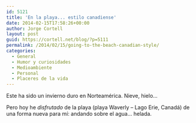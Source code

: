 ```yaml
---
id: 5121
title: 'En la playa... estilo canadiense'
date: 2014-02-15T17:58:26+00:00
author: Jorge Cortell
layout: post
guid: https://cortell.net/blog/?p=5111
permalink: /2014/02/15/going-to-the-beach-canadian-style/
categories:
  - General
  - Humor y curiosidades
  - Medioambiente
  - Personal
  - Placeres de la vida
---
```

Este ha sido un invierno duro en Norteamérica. Nieve, hielo... 

Pero hoy he _disfrutado_ de la playa (playa Waverly – Lago Erie, Canadá) de una forma nueva para mí: andando sobre el agua... helada.
